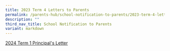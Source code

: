 ```yaml
---
title: 2023 Term 4 Letters to Parents
permalink: /parents-hub/school-notification-to-parents/2023-term-4-letters-to-parents/
description: ""
third_nav_title: School Notification to Parents
variant: markdown
---
```

[2024 Term 1 Principal's Letter](/files/2023%20term%204%20principal's%20letter.pdf)




